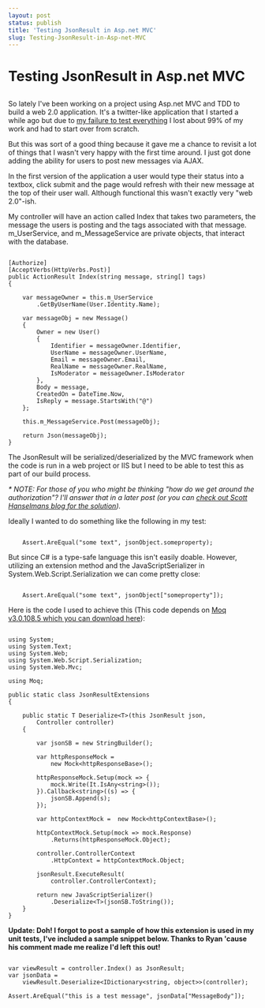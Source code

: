 ```yaml
---
layout: post
status: publish
title: 'Testing JsonResult in Asp.net MVC'
slug: Testing-JsonResult-in-Asp-net-MVC
---
```

# Testing JsonResult in Asp.net MVC
## 

So lately I've been working on a project using Asp.net MVC and TDD to build a web 2.0 application. It's a twitter-like application that I started a while ago but due to <a href="" title="Test Everything!">my failure to test everything</a> I lost about 99% of my work and had to start over from scratch.

But this was sort of a good thing because it gave me a chance to revisit a lot of things that I wasn't very happy with the first time around. I just got done adding the ability for users to post new messages via AJAX.

In the first version of the application a user would type their status into a textbox, click submit and the page would refresh with their new message at the top of their user wall. Although functional this wasn't exactly very "web 2.0"-ish.

My controller will have an action called Index that takes two parameters, the message the users is posting and the tags associated with that message. m_UserService, and m_MessageService are private objects, that interact with the database.

<pre class="prettyprint"><code>
[Authorize]
[AcceptVerbs(HttpVerbs.Post)]
public ActionResult Index(string message, string[] tags)
{

	var messageOwner = this.m_UserService
		.GetByUserName(User.Identity.Name);

	var messageObj = new Message()
	{
		Owner = new User()
		{
			Identifier = messageOwner.Identifier,
			UserName = messageOwner.UserName,
			Email = messageOwner.Email,
			RealName = messageOwner.RealName,
			IsModerator = messageOwner.IsModerator
		},
		Body = message,
		CreatedOn = DateTime.Now,
		IsReply = message.StartsWith("@")
	};

	this.m_MessageService.Post(messageObj);

	return Json(messageObj);
}
</code></pre>

The JsonResult will be serialized/deserialized by the MVC framework when the code is run in a web project or IIS but I need to be able to test this as part of our build process.

<i>* NOTE: For those of you who might be thinking "how do we get around the authorization"? I'll answer that in a later post (or you can <a href="http://www.hanselman.com/blog/ASPNETMVCSessionAtMix08TDDAndMvcMockHelpers.aspx">check out Scott Hanselmans blog for the solution</a>).</i>

Ideally I wanted to do something like the following in my test:

<pre class="prettyprint"><code>
	Assert.AreEqual("some text", jsonObject.someproperty);
</code></pre>

But since C# is a type-safe language this isn't easily doable. However, utilizing an extension method and the JavaScriptSerializer in System.Web.Script.Serialization we can come pretty close:

<pre class="prettyprint"><code>
	Assert.AreEqual("some text", jsonObject["someproperty"]);
</code></pre>

Here is the code I used to achieve this (This code depends on <a href="http://code.google.com/p/moq/">Moq v3.0.108.5 which you can download here</a>):

<pre class="prettyprint"><code>
using System;
using System.Text;
using System.Web;
using System.Web.Script.Serialization;
using System.Web.Mvc;

using Moq;

public static class JsonResultExtensions
{

	public static T Deserialize&lt;T>(this JsonResult json,
		Controller controller)
	{

		var jsonSB = new StringBuilder();

		var httpResponseMock =
			new Mock&lt;httpResponseBase>();

		httpResponseMock.Setup(mock => {
			mock.Write(It.IsAny&lt;string>());
		}).Callback&lt;string>((s) => {
			jsonSB.Append(s);
		});

		var httpContextMock =  new Mock&lt;httpContextBase>();

		httpContextMock.Setup(mock => mock.Response)
			.Returns(httpResponseMock.Object);

		controller.ControllerContext
			.HttpContext = httpContextMock.Object;

		jsonResult.ExecuteResult(
			controller.ControllerContext);

		return new JavaScriptSerializer()
			.Deserialize&lt;T>(jsonSB.ToString());
	}
}
</code></pre>

<strong>Update: Doh! I forgot to post a sample of how this extension is used in my unit tests, I've included a sample snippet below. Thanks to Ryan 'cause his comment made me realize I'd left this out!</strong>

<pre class="prettyprint"><code>
var viewResult = controller.Index() as JsonResult;
var jsonData =
    viewResult.Deserialize&lt;IDictionary&lt;string, object&gt;&gt;(controller);

Assert.AreEqual("this is a test message", jsonData["MessageBody"]);
</code></pre>